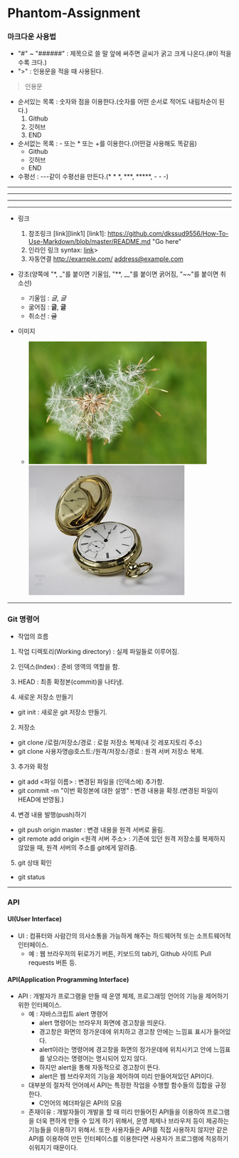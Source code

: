 # Phantom-Assignment

### 마크다운 사용법
- "#" ~ "######" : 제목으로 쓸 말 앞에 써주면 글씨가 굵고 크게 나온다.(#이 적을수록 크다.)
- ">" : 인용문을 적을 때 사용된다.
> 인용문
- 순서있는 목록 : 숫자와 점을 이용한다.(숫자를 어떤 순서로 적어도 내림차순이 된다.)
    1. Github
    2. 깃허브
    3. END
- 순서없는 목록 : - 또는 * 또는 +를 이용한다.(어떤걸 사용해도 똑같음)
    - Github
    * 깃허브
    + END
- 수평선 : ---같이 수평선을 만든다.(* * *, ***, *****, - - -)
***
* * *
*****
- - -
- 링크
    1. 참조링크
  [link][link1]
  [link1]: https://github.com/dkssud9556/How-To-Use-Markdown/blob/master/README.md "Go here"
    2. 인라인 링크
  syntax: [link](https://github.com/dkssud9556/How-To-Use-Markdown/blob/master/README.md)>
    3. 자동연결
  <http://example.com/>
  <address@example.com>
- 강조(양쪽에 "*, _"를 붙이면 기울임, "**, __"를 붙이면 굵어짐, "~~"를 붙이면 취소선)
    + 기울임 : *글*, _글_
    + 굶어짐 : **글**, __글__
    + 취소선 : ~~글~~
  
- 이미지
    - ![Alt text](./first.jpg)
      ![Alt text](./watch.jpg "Watchsmallclock")
---
### Git 명령어
- 작업의 흐름
 1. 작업 디렉토리(Working directory) : 실제 파일들로 이루어짐.
 2. 인덱스(Index) : 준비 영역의 역할을 함.
 3. HEAD : 최종 확정본(commit)을 나타냄.
 
1. 새로운 저장소 만들기
 - git init : 새로운 git 저장소 만들기.
2. 저장소 
 - git clone /로컬/저장소/경로 : 로컬 저장소 복제(내 깃 레포지토리 주소)
 - git clone 사용자명@호스트:/원격/저장소/경로 : 원격 서버 저장소 복제.
3. 추가와 확정
 - git add <파일 이름> : 변경된 파일을 (인덱스에) 추가함.
 - git commit -m "이번 확정본에 대한 설명" : 변경 내용을 확정.(변경된 파일이 HEAD에 반영됨.)
4. 변경 내용 발행(push)하기
 - git push origin master : 변경 내용을 원격 서버로 올림.
 - git remote add origin <원격 서버 주소> : 기존에 있던 원격 저장소를 복제하지 않았을 때, 원격 서버의 주소를 git에게 알려줌.
5. git 상태 확인
 - git status
---
### API
#### UI(User Interface)
- UI : 컴퓨터와 사람간의 의사소통을 가능하게 해주는 하드웨어적 또는 소프트웨어적 인터페이스.
  - 예 : 웹 브라우저의 뒤로가기 버튼, 키보드의 tab키, Github 사이트 Pull requests 버튼 등.
#### API(Application Programming Interface)
- API : 개발자가 프로그램을 만들 때 운영 체제, 프로그래밍 언어의 기능을 제어하기 위한 인터페이스.
  - 예 : 자바스크립트 alert 명령어
    - alert 명령어는 브라우저 화면에 경고창을 띄운다.
    - 경고창은 화면의 정가운데에 위치하고 경고창 안에는 느낌표 표시가 들어있다.
    - alert이라는 명령어에 경고창을 화면의 정가운데에 위치시키고 안에 느낌표를 넣으라는 명령어는 명시되어 있지 않다.
    - 하지만 alert을 통해 자동적으로 경고창이 뜬다.
    - alert은 웹 브라우저의 기능을 제어하여 미리 만들어져있던 API이다.
  - 대부분의 절차적 언어에서 API는 특정한 작업을 수행할 함수들의 집합을 규정한다.
    - C언어의 헤더파일은 API의 모음
  - 존재이유 : 개발자들이 개발을 할 때 미리 만들어진 API들을 이용하여 프로그램을 더욱 편하게 만들 수 있게 하기 위해서, 운영 체제나 브라우저 등이 제공하는 기능들을 이용하기 위해서. 또한 사용자들은 API를 직접 사용하지 않지만 같은 API를 이용하여 만든 인터페이스를 이용한다면 사용자가 프로그램에 적응하기 쉬워지기 때문이다.
  
